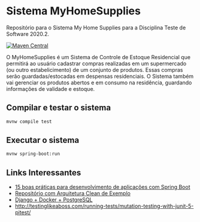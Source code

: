 # Sistema MyHomeSupplies

Repositório para o Sistema My Home Supplies para a Disciplina Teste de Software 2020.2.

[![Maven Central](https://img.shields.io/maven-central/v/org.pitest/pitest.svg?label=pitest)](https://search.maven.org/search?q=g:%22org.pitest%22%20AND%20a:%22pitest%22)

O MyHomeSupplies é um Sistema de Controle de Estoque Residencial que permitirá ao usuário cadastrar compras realizadas em um supermercado (ou outro estabelicimento) de um conjunto de produtos. Essas compras serão guardadas/estocadas em despensas residenciais. O Sistema também vai gerenciar os produtos abertos e em consumo na residência, guardando informações de validade e estoque.

## Compilar e testar o sistema

```bash
mvnw compile test
```

## Executar o sistema

```bash
mvnw spring-boot:run
```

## Links Interessantes

* [15 boas práticas para desenvolvimento de aplicações com Spring Boot](https://medium.com/equals-lab/15-boas-pr%C3%A1ticas-para-desenvolvimento-de-aplica%C3%A7%C3%B5es-com-spring-boot-953e0ff2e24f)
* [Repositório com Arquitetura Clean de Exemplo](https://github.com/mariazevedo88/travels-java-api)
* [Django + Docker + PostgreSQL](https://www.youtube.com/watch?v=xxjzwdtWozI)
* http://testinglikeaboss.com/running-tests/mutation-testing-with-junit-5-pitest/
